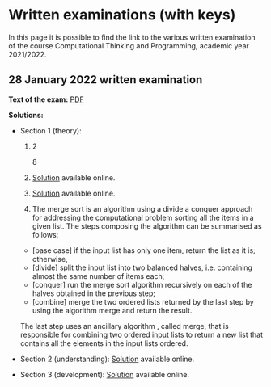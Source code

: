 # Written examinations (with keys)

In this page it is possible to find the link to the various written examination of the course Computational Thinking and Programming, academic year 2021/2022.


## 28 January 2022 written examination

**Text of the exam:** [PDF](./written-examination-2022-01-28.pdf)

**Solutions:**
* Section 1 (theory):
  1. 2
     
     8
     
  2. [Solution](https://comp-think.github.io/exercises/understanding/beginner/exercise-13) available online.
     
  3. [Solution](https://comp-think.github.io/exercises/development/beginner/exercise-24) available online.
  
  4. The merge sort is an algorithm using a divide a conquer approach for addressing the computational problem sorting all the items in a given list. The steps composing the algorithm can be summarised as follows:
  
  * [base case] if the input list has only one item, return the list as it is; otherwise,
  * [divide] split the input list into two balanced halves, i.e. containing almost the same number of items each;
  * [conquer] run the merge sort algorithm recursively on each of the halves obtained in the previous step;
  * [combine] merge the two ordered lists returned by the last step by using the algorithm merge and return the result.

  The last step uses an ancillary algorithm , called merge, that is responsible for combining two ordered input lists to return a new list that contains all the elements in the input lists ordered.


* Section 2 (understanding): [Solution](https://comp-think.github.io/exercises/understanding/advanced/exercise-27) available online.

* Section 3 (development): [Solution](https://comp-think.github.io/exercises/development/advanced/exercise-27) available online.
